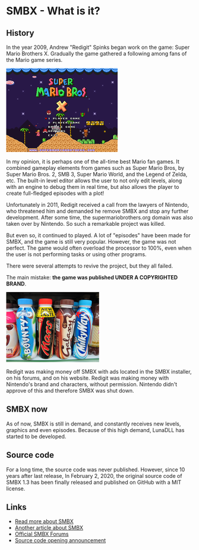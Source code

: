 # SMBX - What is it?

## History

In the year 2009, Andrew "Redigit" Spinks began work on the game: Super Mario Brothers X. 
Gradually the game gathered a following among fans of the Mario game series.

![SMBXTitleScreen](images/smbx_scr.png)

In my opinion, it is perhaps one of the all-time best Mario fan games. It combined 
gameplay elements from games such as Super Mario Bros, by Super Mario Bros. 2, SMB 3, 
Super Mario World, and the Legend of Zelda, etc. The built-in level editor allows 
the user to not only edit levels, along with an engine to debug them in real time, 
but also allows the player to create full-fledged episodes with a plot!

Unfortunately in 2011, Redigit received a call from the lawyers of Nintendo, 
who threatened him and demanded he remove SMBX and stop any further development. 
After some time, the supermariobrothers.org domain was also taken over by Nintendo. 
So such a remarkable project was killed.

But even so, it continued to played. A lot of "episodes" have been made for SMBX, 
and the game is still very popular. However, the game was not perfect. The game would 
often overload the processor to 100%, even when the user is not performing tasks 
or using other programs.

There were several attempts to revive the project, but they all failed.

The main mistake: **the game was published UNDER A COPYRIGHTED BRAND**.

![brandTheft](images/brand_theft.png)

Redigit was making money off SMBX with ads located in the SMBX installer,
on his forums, and on his website. Redigit was making money with
Nintendo's brand and characters, without permission. Nintendo didn't
approve of this and therefore SMBX was shut down.

## SMBX now
As of now, SMBX is still in demand, and constantly receives new levels, graphics 
and even episodes. Because of this high demand, LunaDLL has started to be developed.

## Source code
For a long time, the source code was never published. However, since 10 years after 
last release, In February 2, 2020, the original source code of SMBX 1.3 has been 
finally released and published on GitHub with a MIT license. 

## Links
* [Read more about SMBX](https://wohlsoft.ru/pgewiki/Super_Mario_Bros._X)
* [Another article about SMBX](http://gaming.wikia.com/wiki/Super_Mario_Bros._X)
* [Official SMBX Forums](http://www.supermariobrosx.org/forums/) 
* [Source code opening announcement](https://www.supermariobrosx.org/forums/viewtopic.php?f=69&t=25160)
